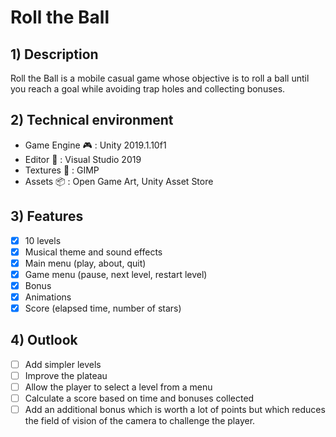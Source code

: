 # Roll the Ball

## 1) Description
Roll the Ball is a mobile casual game whose objective is to roll a ball until you reach a goal while avoiding trap holes and collecting bonuses.

## 2) Technical environment
- Game Engine :video_game: : Unity 2019.1.10f1
- Editor :memo: : Visual Studio 2019
- Textures :art: : GIMP
- Assets :package: : Open Game Art, Unity Asset Store

## 3) Features
- [x] 10 levels
- [x] Musical theme and sound effects
- [x] Main menu (play, about, quit)
- [x] Game menu (pause, next level, restart level)
- [x] Bonus
- [x] Animations
- [x] Score (elapsed time, number of stars)

## 4) Outlook
- [ ] Add simpler levels
- [ ] Improve the plateau
- [ ] Allow the player to select a level from a menu
- [ ] Calculate a score based on time and bonuses collected
- [ ] Add an additional bonus which is worth a lot of points but
which reduces the field of vision of the camera to challenge the player.
